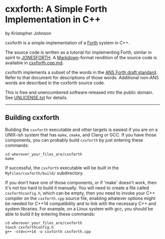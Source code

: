 cxxforth: A Simple Forth Implementation in C++
==============================================

by Kristopher Johnson

cxxforth is a simple implementation of a [Forth][forth] system in C++.

The source code is written as a tutorial for implementing Forth, similar in
spirit to [JONESFORTH][jonesforth].  A [Markdown][markdown]-format rendition of
the source code is available in [cxxforth.cpp.md](cxxforth.cpp.md).

cxxforth implements a subset of the words in the [ANS Forth draft
standard][dpans].   Refer to that document for descriptions of those words.
Additional non-ANS words are described in the cxxforth source code.

This is free and unencumbered software released into the public domain.  See
[UNLICENSE.txt](UNLICENSE.txt) for details.

[forth]: https://en.wikipedia.org/wiki/Forth_(programming_language) "Forth (programming language)"

[jonesforth]: http://git.annexia.org/?p=jonesforth.git;a=blob;f=jonesforth.S;h=45e6e854a5d2a4c3f26af264dfce56379d401425;hb=HEAD

[markdown]: https://daringfireball.net/projects/markdown/ "Markdown"

[dpans]: http://forth.sourceforge.net/std/dpans/dpansf.htm "Alphabetic list of words"

----

Building cxxforth
-----------------

Building the `cxxforth` executable and other targets is easiest if you are on a
UNIX-ish system that has `make`, `cmake`, and Clang or GCC.  If you have those
components, you can probably build `cxxforth` by just entering these commands:

    cd wherever_your_files_are/cxxforth
    make

If successful, the `cxxforth` executable will be built in the
`MyFiles/cxxforth/build/` subdirectory.

If you don't have one of those components, or if 'make' doesn't work, then it's
not too hard to build it manually.  You will need to create a file called
`cxxforthconfig.h`, which can be empty, then you need to invoke your C++
compiler on the `cxxforth.cpp` source file, enabling whatever options might be
needed for C++14 compatibility and to link with the necessary C++ and system
libraries.  For example, on a Linux system with gcc, you should be able to
build it by entering these commands:

    cd wherever_your_files_are/cxxforth
    touch cxxforthconfig.h
    g++ -std=c++14 -o cxxforth cxxforth.cpp

